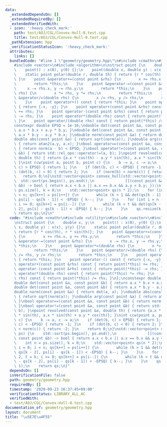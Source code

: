 ```yaml
---
data:
  _extendedDependsOn: []
  _extendedRequiredBy: []
  _extendedVerifiedWith:
  - icon: ':heavy_check_mark:'
    path: test/AOJ/CGL/Convex-Hull-0.test.cpp
    title: test/AOJ/CGL/Convex-Hull-0.test.cpp
  _pathExtension: hpp
  _verificationStatusIcon: ':heavy_check_mark:'
  attributes:
    links: []
  bundledCode: "#line 1 \"geometry/geometry.hpp\"\n#include <cmath>\n#include <utility>\n\
    #include <vector>\n#include <algorithm>\n\nstruct point {\n    double x, y;\n\
    \    point() : x(0), y(0) {};\n    point(double x, double y) : x(x), y(y) {}\n\
    \    static point polar(double r, double th) { return {r * cos(th), r * sin(th)};\
    \ }\n    point &operator+=(const point &rhs) {\n        x += rhs.x, y += rhs.y;\n\
    \        return *this;\n    }\n    point &operator-=(const point &rhs) {\n   \
    \     x -= rhs.x, y -= rhs.y;\n        return *this;\n    }\n    point &operator*=(double\
    \ rhs) {\n        x *= rhs, y *= rhs;\n        return *this;\n    }\n    point\
    \ &operator/=(double rhs) {\n        x /= rhs, y /= rhs;\n        return *this;\n\
    \    }\n    point operator+() const { return *this; }\n    point operator-() const\
    \ { return {-x, -y}; }\n    point operator+(const point &rhs) const { return point(*this)\
    \ += rhs; }\n    point operator-(const point &rhs) const { return point(*this)\
    \ -= rhs; }\n    point operator*(double rhs) const { return point(*this) *= rhs;\
    \ }\n    point operator/(double rhs) const { return point(*this) /= rhs; }\n};\n\
    constexpr double EPSQ = 1e-16;\ndouble dot(const point &a, const point &b) { return\
    \ a.x * b.x + a.y * b.y; }\ndouble det(const point &a, const point &b) { return\
    \ a.x * b.y - a.y * b.x; }\ndouble norm(const point &a) { return dot(a, a); }\n\
    double abs(const point &a) { return sqrt(norm(a)); }\ndouble arg(const point &a)\
    \ { return atan2(a.y, a.x); }\nbool operator==(const point &a, const point &b)\
    \ { return norm(a - b) < EPSQ; }\nbool operator!=(const point &a, const point\
    \ &b) { return std::rel_ops::operator!=(a, b); }\npoint revolved(const point &a,\
    \ double th) { return {a.x * cos(th) - a.y * sin(th), a.x * sin(th) + a.y * cos(th)};\
    \ }\nint ccw(point a, point b, point c) {\n    b -= a, c -= a;\n    if (det(b,\
    \ c) > EPSQ) { return 1; }\n    if (det(b, c) < -EPSQ) { return -1; }\n    if\
    \ (dot(b, c) < 0) { return 2; }\n    if (norm(b) < norm(c)) { return -2; }\n \
    \   return 0;\n}\nstd::vector<point> convex_hull(std::vector<point> ps) {\n  \
    \  std::sort(ps.begin(), ps.end(),\n              [](const point &a, const point\
    \ &b) -> bool { return a.x < b.x || a.x == b.x && a.y < b.y; });\n    int n =\
    \ ps.size(), k = 0;\n    std::vector<point> qs(n * 2);\n    for (int i = 0; i\
    \ < n; qs[k++] = ps[i++]) {\n        while (k > 1 && det(qs[k - 1] - qs[k - 2],\
    \ ps[i] - qs[k - 1]) < -EPSQ) { k--; }\n    }\n    for (int i = n - 2, t = k;\
    \ i >= 0; qs[k++] = ps[i--]) {\n        while (k > t && det(qs[k - 1] - qs[k -\
    \ 2], ps[i] - qs[k - 1]) < -EPSQ) { k--; }\n    }\n    qs.resize(k - 1);\n   \
    \ return qs;\n}\n"
  code: "#include <cmath>\n#include <utility>\n#include <vector>\n#include <algorithm>\n\
    \nstruct point {\n    double x, y;\n    point() : x(0), y(0) {};\n    point(double\
    \ x, double y) : x(x), y(y) {}\n    static point polar(double r, double th) {\
    \ return {r * cos(th), r * sin(th)}; }\n    point &operator+=(const point &rhs)\
    \ {\n        x += rhs.x, y += rhs.y;\n        return *this;\n    }\n    point\
    \ &operator-=(const point &rhs) {\n        x -= rhs.x, y -= rhs.y;\n        return\
    \ *this;\n    }\n    point &operator*=(double rhs) {\n        x *= rhs, y *= rhs;\n\
    \        return *this;\n    }\n    point &operator/=(double rhs) {\n        x\
    \ /= rhs, y /= rhs;\n        return *this;\n    }\n    point operator+() const\
    \ { return *this; }\n    point operator-() const { return {-x, -y}; }\n    point\
    \ operator+(const point &rhs) const { return point(*this) += rhs; }\n    point\
    \ operator-(const point &rhs) const { return point(*this) -= rhs; }\n    point\
    \ operator*(double rhs) const { return point(*this) *= rhs; }\n    point operator/(double\
    \ rhs) const { return point(*this) /= rhs; }\n};\nconstexpr double EPSQ = 1e-16;\n\
    double dot(const point &a, const point &b) { return a.x * b.x + a.y * b.y; }\n\
    double det(const point &a, const point &b) { return a.x * b.y - a.y * b.x; }\n\
    double norm(const point &a) { return dot(a, a); }\ndouble abs(const point &a)\
    \ { return sqrt(norm(a)); }\ndouble arg(const point &a) { return atan2(a.y, a.x);\
    \ }\nbool operator==(const point &a, const point &b) { return norm(a - b) < EPSQ;\
    \ }\nbool operator!=(const point &a, const point &b) { return std::rel_ops::operator!=(a,\
    \ b); }\npoint revolved(const point &a, double th) { return {a.x * cos(th) - a.y\
    \ * sin(th), a.x * sin(th) + a.y * cos(th)}; }\nint ccw(point a, point b, point\
    \ c) {\n    b -= a, c -= a;\n    if (det(b, c) > EPSQ) { return 1; }\n    if (det(b,\
    \ c) < -EPSQ) { return -1; }\n    if (dot(b, c) < 0) { return 2; }\n    if (norm(b)\
    \ < norm(c)) { return -2; }\n    return 0;\n}\nstd::vector<point> convex_hull(std::vector<point>\
    \ ps) {\n    std::sort(ps.begin(), ps.end(),\n              [](const point &a,\
    \ const point &b) -> bool { return a.x < b.x || a.x == b.x && a.y < b.y; });\n\
    \    int n = ps.size(), k = 0;\n    std::vector<point> qs(n * 2);\n    for (int\
    \ i = 0; i < n; qs[k++] = ps[i++]) {\n        while (k > 1 && det(qs[k - 1] -\
    \ qs[k - 2], ps[i] - qs[k - 1]) < -EPSQ) { k--; }\n    }\n    for (int i = n -\
    \ 2, t = k; i >= 0; qs[k++] = ps[i--]) {\n        while (k > t && det(qs[k - 1]\
    \ - qs[k - 2], ps[i] - qs[k - 1]) < -EPSQ) { k--; }\n    }\n    qs.resize(k -\
    \ 1);\n    return qs;\n}"
  dependsOn: []
  isVerificationFile: false
  path: geometry/geometry.hpp
  requiredBy: []
  timestamp: '2020-09-23 16:37:45+09:00'
  verificationStatus: LIBRARY_ALL_AC
  verifiedWith:
  - test/AOJ/CGL/Convex-Hull-0.test.cpp
documentation_of: geometry/geometry.hpp
layout: document
title: "\u5E7E\u4F55"
---
```


